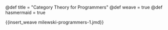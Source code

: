 @def title = "Category Theory for Programmers"
@def weave = true
@def hasmermaid = true

{{insert_weave milewski-programmers-1.jmd}}
